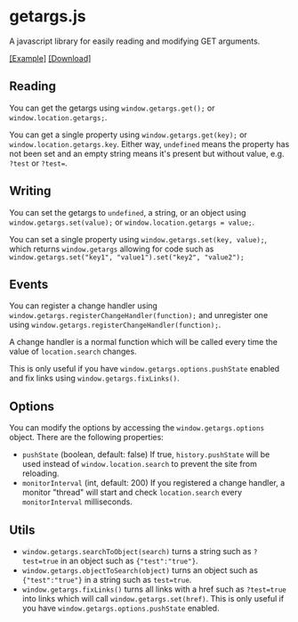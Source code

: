 # getargs.js

A javascript library for easily reading and modifying GET arguments.

[[Example]](https://hellshltd.github.io/getargs.js/) [[Download]](https://raw.githubusercontent.com/hellshltd/getargs.js/master/getargs.js)

## Reading

You can get the getargs using `window.getargs.get();` or `window.location.getargs;`.

You can get a single property using `window.getargs.get(key);` or `window.location.getargs.key`. Either way, `undefined` means the property has not been set and an empty string means it's present but without value, e.g. `?test` or `?test=`.

## Writing

You can set the getargs to `undefined`, a string, or an object using `window.getargs.set(value);` or `window.location.getargs = value;`.

You can set a single property using `window.getargs.set(key, value);`, which returns `window.getargs` allowing for code such as `window.getargs.set("key1", "value1").set("key2", "value2");`

## Events

You can register a change handler using `window.getargs.registerChangeHandler(function);` and unregister one using `window.getargs.registerChangeHandler(function);`.

A change handler is a normal function which will be called every time the value of `location.search` changes.

This is only useful if you have `window.getargs.options.pushState` enabled and fix links using `window.getargs.fixLinks()`.

## Options

You can modify the options by accessing the `window.getargs.options` object. There are the following properties:

- `pushState` (boolean, default: false) If true, `history.pushState` will be used instead of `window.location.search` to prevent the site from reloading.
- `monitorInterval` (int, default: 200) If you registered a change handler, a monitor "thread" will start and check `location.search` every `monitorInterval` milliseconds.

## Utils

- `window.getargs.searchToObject(search)` turns a string such as `?test=true` in an object such as `{"test":"true"}`.
- `window.getargs.objectToSearch(object)` turns an object such as `{"test":"true"}` in a string such as `test=true`.
- `window.getargs.fixLinks()` turns all links with a href such as `?test=true` into links which will call `window.getargs.set(href)`. This is only useful if you have `window.getargs.options.pushState` enabled.
